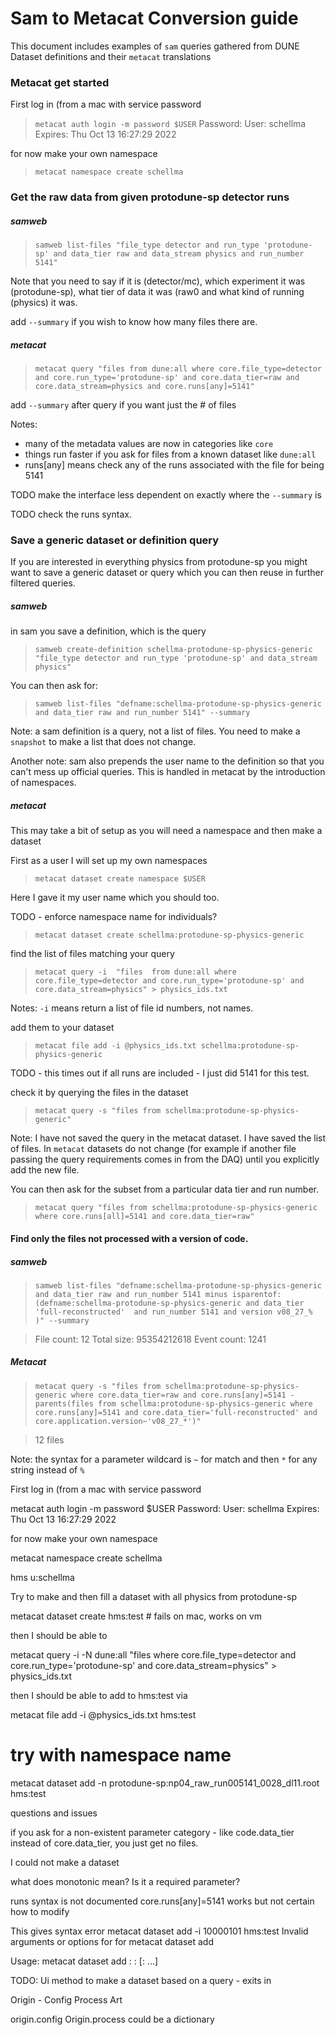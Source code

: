 
# Sam to Metacat Conversion guide

This document includes examples of `sam` queries gathered from DUNE Dataset definitions and their `metacat` translations

### Metacat get started

First log in (from a mac with service password

>`metacat auth login -m password $USER`
>Password:
>User:    schellma
>Expires: Thu Oct 13 16:27:29 2022

for now make your own namespace

>`metacat namespace create schellma`


### Get the raw data from given protodune-sp detector runs

##### samweb
> `samweb list-files "file_type detector and run_type 'protodune-sp' and data_tier raw and data_stream physics and run_number 5141"`

Note that you need to say if it is (detector/mc), which experiment it was (protodune-sp), what tier of data it was (raw0 and what kind of running (physics) it was.

add `--summary` if you wish to know how many files there are.

##### metacat

> `metacat query "files from dune:all where core.file_type=detector and core.run_type='protodune-sp' and core.data_tier=raw and core.data_stream=physics and core.runs[any]=5141"`

add `--summary` after query if you want just the # of files

Notes:
* many of the metadata values are now in categories like `core`
* things run faster if you ask for files from a known dataset like `dune:all`
* runs[any] means check any of the runs associated with the file for being 5141

TODO  make the interface less dependent on exactly where the `--summary` is

TODO  check the runs syntax.

### Save a generic dataset or definition query

If you are interested in everything physics from protodune-sp you might want to save a generic dataset or query which you can then reuse in further filtered queries.

##### samweb

in sam you save a definition, which is the query

> `samweb create-definition schellma-protodune-sp-physics-generic "file_type detector and run_type 'protodune-sp' and data_stream physics"`

You can then ask for:

> `samweb list-files "defname:schellma-protodune-sp-physics-generic and data_tier raw and run_number 5141" --summary`

Note: a sam definition is a query, not a list of files.  You need to make a `snapshot` to make a list that does not change.

Another note: sam also prepends the user name to the definition so that you can't mess up official queries.  This is handled in metacat by the introduction of namespaces.

##### metacat

This may take a bit of setup as you will need a namespace and then make a dataset

First as a user I will set up my own namespaces

>  `metacat dataset create namespace $USER`

Here I gave it my user name which you should too.

TODO - enforce namespace name for individuals?

>  `metacat dataset create schellma:protodune-sp-physics-generic`

find the list of files matching your query

>   `metacat query -i  "files  from dune:all where core.file_type=detector and core.run_type='protodune-sp' and core.data_stream=physics" > physics_ids.txt`

Notes: `-i` means return a list of file id numbers, not names.

add them to your dataset

> `metacat file add -i @physics_ids.txt schellma:protodune-sp-physics-generic`

TODO - this times out if all runs are included - I just did 5141 for this test.

check it by querying the files in the dataset

> `metacat query -s "files from schellma:protodune-sp-physics-generic"`

Note: I have not saved the query in the metacat dataset. I have saved the list of files.  In `metacat` datasets do not change (for example if another file passing the query requirements comes in from the DAQ) until you explicitly add the new file.

You can then ask for the subset from a particular data tier and run number.

> `metacat query "files from schellma:protodune-sp-physics-generic where core.runs[all]=5141 and core.data_tier=raw"`

#### Find only the files not processed with a version of code.

##### samweb

> `samweb list-files "defname:schellma-protodune-sp-physics-generic and data_tier raw and run_number 5141 minus isparentof:(defname:schellma-protodune-sp-physics-generic and data_tier 'full-reconstructed'  and run_number 5141 and version v08_27_% )" --summary`

> File count:	12
> Total size:	95354212618
> Event count:	1241

##### Metacat

> `metacat query -s "files from schellma:protodune-sp-physics-generic where core.data_tier=raw and core.runs[any]=5141 -  parents(files from schellma:protodune-sp-physics-generic where core.runs[any]=5141 and core.data_tier='full-reconstructed' and core.application.version~'v08_27_*')"`

> 12 files

Note: the syntax for a parameter wildcard is `~` for match and then `*` for any string instead of `%`

First log in (from a mac with service password

metacat auth login -m password $USER
Password:
User:    schellma
Expires: Thu Oct 13 16:27:29 2022

for now make your own namespace

metacat namespace create schellma

hms                             u:schellma

Try to make and then fill a dataset with all physics from protodune-sp

metacat dataset create hms:test   # fails on mac, works on vm

then I should be able to

metacat query -i -N dune:all "files where core.file_type=detector and core.run_type='protodune-sp' and core.data_stream=physics" > physics_ids.txt

then I should be able to add to hms:test via

metacat file add -i @physics_ids.txt hms:test



# try with namespace name
metacat dataset add -n  protodune-sp:np04_raw_run005141_0028_dl11.root hms:test


questions and issues

if you ask for a non-existent parameter category - like code.data_tier instead of core.data_tier, you just get no files.

I could not make a dataset

what does monotonic mean? Is it a required parameter?

runs syntax is not documented core.runs[any]=5141 works but not certain how to modify

This gives syntax error metacat dataset add -i 10000101 hms:test
Invalid arguments or options for for metacat dataset add


Usage:
metacat dataset add <parent dataset namespace>:<parent name> <child dataset namespace>:<child name> [<child dataset namespace>:<child name> ...]

TODO:
Ui method to make a dataset based on a query  - exits in


Origin -
Config
Process
Art

origin.config
Origin.process  could be a dictionary
